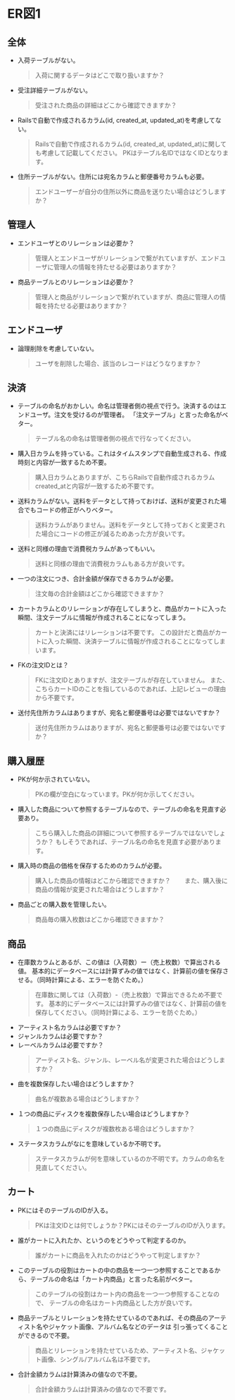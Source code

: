 # ER図1
## 全体
- 入荷テーブルがない。
  > 入荷に関するデータはどこで取り扱いますか？
- 受注詳細テーブルがない。
  > 受注された商品の詳細はどこから確認できますか？
- Railsで自動で作成されるカラム(id, created_at, updated_at)を考慮してない。
  > Railsで自動で作成されるカラム(id, created_at, updated_at)に関しても考慮して記載してください。
   PKはテーブル名IDではなくIDとなります。
- 住所テーブルがない。住所には宛名カラムと郵便番号カラムも必要。
  > エンドユーザーが自分の住所以外に商品を送りたい場合はどうしますか？

## 管理人
- エンドユーザとのリレーションは必要か？
  > 管理人とエンドユーザがリレーションで繋がれていますが、エンドユーザに管理人の情報を持たせる必要はありますか？
- 商品テーブルとのリレーションは必要か？ 
  > 管理人と商品がリレーションで繋がれていますが、商品に管理人の情報を持たせる必要はありますか？

## エンドユーザ
- 論理削除を考慮していない。
  > ユーザを削除した場合、該当のレコードはどうなりますか？

## 決済
- テーブルの命名がおかしい。命名は管理者側の視点で行う。決済するのはエンドユーザ。注文を受けるのが管理者。
 「注文テーブル」と言った命名がベター。
  > テーブル名の命名は管理者側の視点で行なってください。
- 購入日カラムを持っている。これはタイムスタンプで自動生成される、作成時刻と内容が一致するため不要。
  > 購入日カラムとありますが、こちらRailsで自動作成されるカラムcreated_atと内容が一致するため不要です。
- 送料カラムがない。送料をデータとして持っておけば、送料が変更された場合でもコードの修正がへりベター。 
  > 送料カラムがありません。送料をデータとして持っておくと変更された場合にコードの修正が減るためあった方が良いです。
- 送料と同様の理由で消費税カラムがあってもいい。
  > 送料と同様の理由で消費税カラムもある方が良いです。
- 一つの注文につき、合計金額が保存できるカラムが必要。
  > 注文毎の合計金額はどこから確認できますか？
- カートカラムとのリレーションが存在してしまうと、商品がカートに入った瞬間、注文テーブルに情報が作成されることになってしまう。
  > カートと決済にはリレーションは不要です。
   この設計だと商品がカートに入った瞬間、決済テーブルに情報が作成されることになってしまいます。
- FKの注文IDとは？
  > FKに注文IDとありますが、注文テーブルが存在していません。
   また、こちらカートIDのことを指しているのであれば、上記レビューの理由から不要です。
- 送付先住所カラムはありますが、宛名と郵便番号は必要ではないですか？
  > 送付先住所カラムはありますが、宛名と郵便番号は必要ではないですか？

## 購入履歴
- PKが何か示されていない。
  > PKの欄が空白になっています。PKが何か示してください。
- 購入した商品について参照するテーブルなので、テーブルの命名を見直す必要あり。
  > こちら購入した商品の詳細について参照するテーブルではないでしょうか？
    もしそうであれば、テーブル名の命名を見直す必要があります。
- 購入時の商品の価格を保存するためのカラムが必要。
  > 購入した商品の情報はどこから確認できますか？
　　また、購入後に商品の情報が変更された場合はどうしますか？
- 商品ごとの購入数を管理したい。
  > 商品毎の購入枚数はどこから確認できますか？

## 商品
- 在庫数カラムとあるが、この値は（入荷数）ー（売上枚数）で算出される値。
 基本的にデータベースには計算ずみの値ではなく、計算前の値を保存させる。（同時計算による、エラーを防ぐため。）
  > 在庫数に関しては（入荷数）-（売上枚数）で算出できるため不要です。
    基本的にデータベースには計算ずみの値ではなく、計算前の値を保存してください。（同時計算による、エラーを防ぐため。）
- アーティスト名カラムは必要ですか？
- ジャンルカラムは必要ですか？
- レーベルカラムは必要ですか？
  > アーティスト名、ジャンル、レーベル名が変更された場合はどうしますか？
- 曲を複数保存したい場合はどうしますか？
  > 曲名が複数ある場合はどうしますか？
- １つの商品にディスクを複数保存したい場合はどうしますか？
  > １つの商品にディスクが複数枚ある場合はどうしますか？
- ステータスカラムがなにを意味しているか不明です。
  > ステータスカラムが何を意味しているのか不明です。カラムの命名を見直してください。

## カート
- PKにはそのテーブルのIDが入る。
  > PKは注文IDとは何でしょうか？PKにはそのテーブルのIDが入ります。
- 誰がカートに入れたか、というのをどうやって判定するのか。
  > 誰がカートに商品を入れたのかはどうやって判定しますか？
- このテーブルの役割はカートの中の商品を一つ一つ参照することであるから、テーブルの命名は「カート内商品」と言った名前がベター。
  > このテーブルの役割はカート内の商品を一つ一つ参照することなので、
    テーブルの命名はカート内商品とした方が良いです。
- 商品テーブルとリレーションを持たせているのであれば、その商品のアーティスト名やジャケット画像、アルバム名などのデータは
 引っ張ってくることができるので不要。
  > 商品とリレーションを持たせているため、アーティスト名、ジャケット画像、シングル/アルバム名は不要です。
- 合計金額カラムは計算済みの値なので不要。
  > 合計金額カラムは計算済みの値なので不要です。
